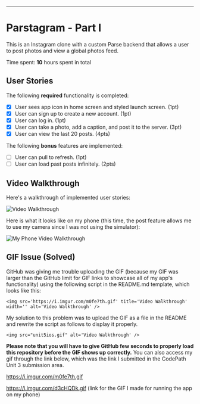 
---

# Parstagram - Part I

This is an Instagram clone with a custom Parse backend that allows a user to post photos and view a global photos feed.

Time spent: **10** hours spent in total

## User Stories

The following **required** functionality is completed:

- [x] User sees app icon in home screen and styled launch screen. (1pt)
- [x] User can sign up to create a new account. (1pt)
- [x] User can log in. (1pt)
- [x] User can take a photo, add a caption, and post it to the server. (3pt)
- [x] User can view the last 20 posts. (4pts)

The following **bonus** features are implemented:

- [ ] User can pull to refresh. (1pt)
- [ ] User can load past posts infinitely. (2pts)

## Video Walkthrough

Here's a walkthrough of implemented user stories:

<img src="unit5ios.gif" alt='Video Walkthrough' />

Here is what it looks like on my phone (this time, the post feature allows me to use my camera since I was not using the simulator):

<img src="unit5iosextra.gif" alt='My Phone Video Walkthrough' />

## GIF Issue (Solved)

GitHub was giving me trouble uploading the GIF (because my GIF was larger than the GitHub limit for GIF links to showcase all of my app's functionality) using the following script in the README.md template, which looks like this:

```<img src='https://i.imgur.com/m0fe7th.gif' title='Video Walkthrough' width='' alt='Video Walkthrough' />```

My solution to this problem was to upload the GIF as a file in the README and rewrite the script as follows to display it properly.

```<img src="unit5ios.gif" alt='Video Walkthrough' />```

**Please note that you will have to give GitHub few seconds to properly load this repository before the GIF shows up correctly.** You can also access my gif through the link below, which was the link I submitted in the CodePath Unit 3 submission area. 

https://i.imgur.com/m0fe7th.gif

https://i.imgur.com/d3cHQDk.gif (link for the GIF I made for running the app on my phone)
